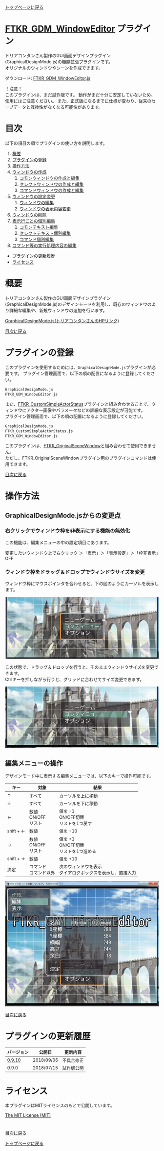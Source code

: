 [トップページに戻る](README.md)

# [FTKR_GDM_WindowEditor](FTKR_GDM_WindowEditor.js) プラグイン

トリアコンタンさん製作のGUI画面デザインプラグイン(GraphicalDesignMode.js)の機能拡張プラグインです。<br>
オリジナルのウィンドウやシーンを作成できます。

ダウンロード: [FTKR_GDM_WindowEditor.js](https://raw.githubusercontent.com/futokoro/RPGMaker/master/FTKR_GDM_WindowEditor.js)

！注意！<br>
このプラグインは、まだ試作版です。
動作がまだ十分に安定していないため、使用にはご注意ください。
また、正式版になるまでに仕様が変わり、従来のセーブデータと互換性がなくなる可能性があります。

# 目次

以下の項目の順でプラグインの使い方を説明します。
1. [概要](#概要)
2. [プラグインの登録](#プラグインの登録)
3. [操作方法](#操作方法)
3. [ウィンドウの作成](FTKR_GDM_WindowEditor_1.ja.md)
    1. [コモンウィンドウの作成と編集](FTKR_GDM_WindowEditor_1.ja.md#コモンウィンドウの作成と編集)
    1. [セレクトウィンドウの作成と編集](FTKR_GDM_WindowEditor_1.ja.md#セレクトウィンドウの作成と編集)
    1. [コマンドウィンドウの作成と編集](FTKR_GDM_WindowEditor_1.ja.md#コマンドウィンドウの作成と編集)
3. [ウィンドウの設定変更](FTKR_GDM_WindowEditor_2.ja.md)
    1. [ウィンドウの編集](FTKR_GDM_WindowEditor_2.ja.md#ウィンドウの編集)
    1. [ウィンドウの表示内容変更](FTKR_GDM_WindowEditor_2.ja.md#ウィンドウの表示内容変更)
3. [ウィンドウの削除](FTKR_GDM_WindowEditor_3.ja.md#ウィンドウの削除)
3. [表示行ごとの個別編集](FTKR_GDM_WindowEditor_3.ja.md#表示行ごとの個別編集)
    1. [コモンテキスト編集](FTKR_GDM_WindowEditor_3.ja.md#コモンテキスト編集)
    1. [セレクトテキスト個別編集](FTKR_GDM_WindowEditor_3.ja.md#セレクトテキスト個別編集)
    1. [コマンド個別編集](FTKR_GDM_WindowEditor_3.ja.md#コマンド個別編集)
4. [コマンド等の実行処理内容の編集](FTKR_GDM_WindowEditor_3.ja.md#コマンド等の実行処理内容の編集)
* [プラグインの更新履歴](#プラグインの更新履歴)
* [ライセンス](#ライセンス)

# 概要

トリアコンタンさん製作のGUI画面デザインプラグイン(GraphicalDesignMode.js)のデザインモードを利用し、既存のウィンドウのより詳細な編集や、新規ウィンドウの追加を行います。

[GraphicalDesignMode.js(トリアコンタンさんのHPリンク)](https://triacontane.blogspot.jp/2016/03/gui.html)

[目次に戻る](#目次)

# プラグインの登録

このプラグインを使用するためには、`GraphicalDesignMode.js`プラグインが必要です。
プラグイン管理画面で、以下の順の配置になるように登録してください。
```
GraphicalDesignMode.js
FTKR_GDM_WindowEditor.js
```

また、[FTKR_CustomSimpleActorStatus](https://raw.githubusercontent.com/futokoro/RPGMaker/master/FTKR_CustomSimpleActorStatus.js)プラグインと組み合わせることで、ウィンドウにアクター画像やパラメータなどの詳細な表示設定が可能です。<br>
プラグイン管理画面で、以下の順の配置になるように登録してください。
```
GraphicalDesignMode.js
FTKR_CustomSimpleActorStatus.js
FTKR_GDM_WindowEditor.js
```

このプラグインは、[FTKR_OriginalSceneWindow](FTKR_OriginalSceneWindow.js)と組み合わせて使用できません。<br>
ただし、FTKR_OriginalSceneWindowプラグイン用のプラグインコマンドは使用できます。

[目次に戻る](#目次)

# 操作方法

## GraphicalDesignMode.jsからの変更点

### 右クリックでウィンドウ枠を非表示にする機能の無効化
この機能は、編集メニューの中の設定項目にあります。

変更したいウィンドウ上で右クリック ＞「表示」＞「表示設定」＞「枠非表示」OFF

### ウィンドウ枠をドラッグ＆ドロップでウィンドウサイズを変更
ウィンドウ枠にマウスポインタを合わせると、下の図のようにカーソルを表示します。

![画像](image/FTKR_GDM_WE/n01_001.png)

この状態で、ドラッグ＆ドロップを行うと、そのままウィンドウサイズを変更できます。<br>
Ctrlキーを押しながら行うと、グリッドに合わせてサイズ変更できます。

![画像](image/FTKR_GDM_WE/n01_002.png)

## 編集メニューの操作

デザインモード中に表示する編集メニューでは、以下のキーで操作可能です。

| キー | 対象 | 結果 |
| --- | --- | --- |
| ↑ | すべて | カーソルを上に移動 |
| ↓ | すべて | カーソルを下に移動 |
| ← | 数値<br>ON/OFF<br>リスト | 値を -1<br>ON/OFF切替<br>リストを1つ戻す |
| shift + ← | 数値 | 値を -10 |
| → | 数値<br>ON/OFF<br>リスト | 値を +1<br>ON/OFF切替<br>リストを1つ進める |
| shift + → | 数値 | 値を +10 |
| 決定 | コマンド<br>コマンド以外 | 次のウィンドウを表示<br>ダイアログボックスを表示し、直接入力 |

![画像](image/FTKR_GDM_WE/n04_110.png)

[目次に戻る](#目次)

# プラグインの更新履歴

| バージョン | 公開日 | 更新内容 |
| --- | --- | --- |
| [0.9.10](FTKR_GDM_WindowEditor.js) | 2018/09/06 | 不具合修正 |
| 0.9.0 | 2018/07/15 | 試作版公開 |

# ライセンス

本プラグインはMITライセンスのもとで公開しています。

[The MIT License (MIT)](https://opensource.org/licenses/mit-license.php)

#
[目次に戻る](#目次)

[トップページに戻る](README.md)
